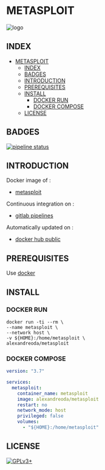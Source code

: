 # METASPLOIT

![logo](https://assets.gitlab-static.net/uploads/-/system/project/avatar/16791371/metasploit.png=200x200)

## INDEX

- [METASPLOIT](#metasploit)
  - [INDEX](#index)
  - [BADGES](#badges)
  - [INTRODUCTION](#introduction)
  - [PREREQUISITES](#prerequisites)
  - [INSTALL](#install)
    - [DOCKER RUN](#docker-run)
    - [DOCKER COMPOSE](#docker-compose)
  - [LICENSE](#license)

## BADGES

[![pipeline status](https://gitlab.com/oda-alexandre/metasploit/badges/master/pipeline.svg)](https://gitlab.com/oda-alexandre/metasploit/commits/master)

## INTRODUCTION

Docker image of :

- [metasploit](https://www.metasploit.com)

Continuous integration on :

- [gitlab pipelines](https://gitlab.com/oda-alexandre/metasploit/pipelines)

Automatically updated on :

- [docker hub public](https://hub.docker.com/r/alexandreoda/metasploit)

## PREREQUISITES

Use [docker](https://www.docker.com)

## INSTALL

### DOCKER RUN

```\
docker run -ti --rm \
--name metasploit \
--network host \
-v ${HOME}:/home/metasploit \
alexandreoda/metasploit
```

### DOCKER COMPOSE

```yml
version: "3.7"

services:
  metasploit:
    container_name: metasploit
    image: alexandreoda/metasploit
    restart: no
    network_mode: host
    privileged: false
    volumes:
      - "${HOME}:/home/metasploit"
```

## LICENSE

[![GPLv3+](http://gplv3.fsf.org/gplv3-127x51.png)](https://gitlab.com/oda-alexandre/metasploit/blob/master/LICENSE)
